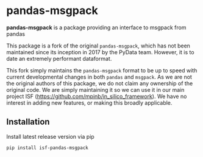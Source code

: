 # pandas-msgpack

**pandas-msgpack** is a package providing an interface to msgpack from pandas

This package is a fork of the original `pandas-msgpack`, which has not been maintained since
its inception in 2017 by the PyData team. However, it is to date an extremely performant dataformat.

This fork simply maintains the `pandas-msgpack` format to be up to speed with current developmental
changes in both `pandas` and `msgpack`. As we are not the original authors of this package, we do not
claim any ownership of the original code. We are simply maintaining it so we can use it in our main project ISF (https://github.com/mpinb/in_silico_framework).
We have no interest in adding new features, or making this broadly applicable.



## Installation

Install latest release version via pip

```shell
pip install isf-pandas-msgpack
```
